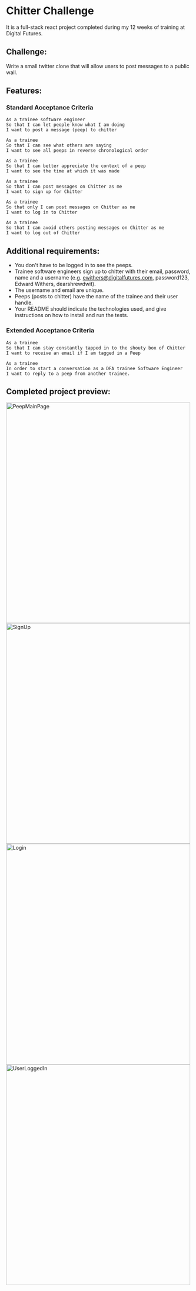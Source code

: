 Chitter Challenge
=================

It is a full-stack react project completed during my 12 weeks of training at Digital Futures. 


Challenge:
-------

Write a small twitter clone that will allow users to post messages to a public wall.

Features:
-------

### Standard Acceptance Criteria
```
As a trainee software engineer
So that I can let people know what I am doing  
I want to post a message (peep) to chitter

As a trainee
So that I can see what others are saying  
I want to see all peeps in reverse chronological order

As a trainee
So that I can better appreciate the context of a peep
I want to see the time at which it was made

As a trainee
So that I can post messages on Chitter as me
I want to sign up for Chitter

As a trainee
So that only I can post messages on Chitter as me
I want to log in to Chitter

As a trainee
So that I can avoid others posting messages on Chitter as me
I want to log out of Chitter
```

Additional requirements:
------

* You don't have to be logged in to see the peeps.
* Trainee software engineers sign up to chitter with their email, password, name and a username (e.g. ewithers@digitalfutures.com, password123, Edward Withers, dearshrewdwit).
* The username and email are unique.
* Peeps (posts to chitter) have the name of the trainee and their user handle.
* Your README should indicate the technologies used, and give instructions on how to install and run the tests.

### Extended Acceptance Criteria

```
As a trainee
So that I can stay constantly tapped in to the shouty box of Chitter
I want to receive an email if I am tagged in a Peep

As a trainee
In order to start a conversation as a DFA trainee Software Engineer
I want to reply to a peep from another trainee.
```
## Completed project preview:

<img src='https://github.com/user-attachments/assets/683750b7-732c-42a1-a6cc-3fe40defe62c' alt='PeepMainPage' width='500' height='600'/>
<img src='https://github.com/user-attachments/assets/e5ce2aca-2ca9-4de0-8149-02ef77ee4e87' alt='SignUp' width='500' height='600'/>
<img src='https://github.com/user-attachments/assets/5549287c-baf4-4fea-9a92-72bbf9d781d6' alt='Login' width='500' height='600'/>
<img src='https://github.com/user-attachments/assets/d5f4e63c-dbba-4833-8582-655ab620bd73' alt='UserLoggedIn' width='500' height='600'/>



